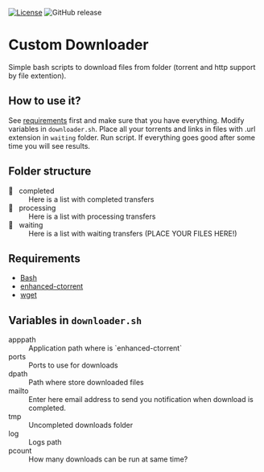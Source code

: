 [![License](https://img.shields.io/github/license/MekDrop/custom-downloader.svg?maxAge=2592000)](License.txt) ![GitHub release](https://img.shields.io/github/release/MekDrop/custom-downloader.svg?maxAge=2592000)
# Custom Downloader

Simple bash scripts to download files from folder (torrent and http support by file extention).

## How to use it?

See [requirements](#requirements) first and make sure that you have everything. Modify variables in `downloader.sh`. Place all your torrents and links in files with .url extension in `waiting` folder. Run script. If everything goes good after some time you will see results.

## Folder structure

<dl>
  <dt>&#128194; &nbsp; completed</dt>
  <dd>Here is a list with completed transfers</dd>
  
   <dt>&#128194; &nbsp; processing</dt>
  <dd>Here is a list with processing transfers</dd>
  
   <dt>&#128194; &nbsp; waiting</dt>
  <dd>Here is a list with waiting transfers (PLACE YOUR FILES HERE!)</dd>
</dl>

## Requirements

* [Bash](https://en.wikipedia.org/wiki/Bash_(Unix_shell))
* [enhanced-ctorrent](http://www.rahul.net/dholmes/ctorrent/)
* [wget](https://www.gnu.org/software/wget/)

## Variables in `downloader.sh`

<dl>
  <dt>apppath</dt>
  <dd>Application path where is `enhanced-ctorrent`</dd>
  
  <dt>ports</dt>
  <dd>Ports to use for downloads</dd>
  
  <dt>dpath</dt>
  <dd>Path where store downloaded files</dd>
  
  <dt>mailto</dt>
  <dd>Enter here email address to send you notification when download is completed.</dd>
  
  <dt>tmp</dt>
  <dd>Uncompleted downloads folder</dd>
  
  <dt>log</dt>
  <dd>Logs path</dd>
  
  <dt>pcount</dt>
  <dd>How many downloads can be run at same time?</dd>
</dl>
